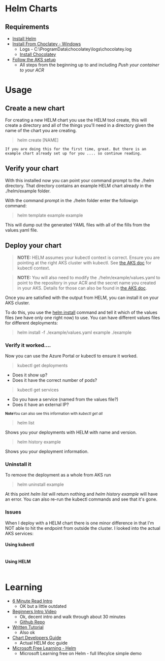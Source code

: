 # Helm Charts

## Requirements
- [Install Helm](https://helm.sh/docs/intro/install/)
- [Install From Choclatey - Windows](https://helm.sh/docs/intro/install/#from-chocolatey-windows)
    - Logs - C:\ProgramData\chocolatey\logs\chocolatey.log
    - [Install Chocolatey](https://chocolatey.org/install)
- [Follow the AKS setup](./AKS.md)
    - All steps from the beginning up to and including *Push your container to your ACR* 


# Usage

## Create a new chart
For creating a new HELM chart you use the HELM tool create, this will create a directory and all of the things you'll need in a directory given the name of the chart you are creating. 

> helm create [NAME]

```
If you are doing this for the first time, great. But there is an 
example chart already set up for you .... so continue reading.
```

## Verify your chart

With this installed now you can point your command prompt to the ./helm directory. That directory contains an example HELM chart already in the ./helm/example folder. 

With the command prompt in the ./helm folder enter the followign command:

> helm template example example

This will dump out the generated YAML files with all of the fills from the values.yaml file. 

## Deploy your chart

> <b>NOTE:</b> HELM assumes your kubectl context is correct. Ensure you are pointing at the right AKS cluster with kubectl. See [the AKS doc](./AKS.md) for kubectl context. 

> <b>NOTE:</b> You will also need to modify the ./helm/example/values.yaml to point to the repository in your ACR and the secret name you created in your AKS. Details for those can also be found in [the AKS doc](./AKS.md). 

Once you are satisfied with the output from HELM, you can install it on your AKS cluster. 

To do this, you use the [helm install](https://helm.sh/docs/helm/helm_install/) command and tell it which of the values files (we have only one right now) to use. You can have different values files for different deployments:

> helm install -f ./example/values.yaml example ./example

### Verify it worked....
Now you can use the Azure Portal or kubectl to ensure it worked. 

> kubectl get deployments

- Does it show up?
- Does it have the correct number of pods?

> kubectl get services

- Do you have a service (named from the values file?)
- Does it have an external IP? 

<sub><b>Note</b>You can also see this information with _kubectl get all_ </sub>

> helm list

Shows you your deployments with HELM with name and version.

> helm history example

Shows you your deployment information. 

### Uninstall it 
To remove the deployment as a whole from AKS run 

> helm uninstall example

At this point *helm list* will return nothing and *helm history example* will have an error. You can also re-run the kubectl commands and see that it's gone.  

### Issues
When I deploy with a HELM chart there is one minor difference in that I'm NOT able to hit the endpoint from outside the cluster. I looked into the actual AKS services:

#### Using kubectl
```
```

#### Using HELM
```
```


# Learning
- [6 Minute Read Intro](https://medium.com/prodopsio/a-6-minute-introduction-to-helm-ab5949bf425)
    - OK but a little outdated
- [Beginners Intro Video](https://www.youtube.com/watch?v=5_J7RWLLVeQ)
    - Ok, decent intro and walk through about 30 minutes
    - [Github Repo](https://github.com/marcel-dempers/docker-development-youtube-series/tree/master/kubernetes)
- [Written Tutorial](https://www.freecodecamp.org/news/what-is-a-helm-chart-tutorial-for-kubernetes-beginners/amp/)
    - Also ok
- [Chart Developers Guide](https://helm.sh/docs/chart_template_guide/)
    - Actual HELM doc guide
- [Microsoft Free Learning - Helm](https://docs.microsoft.com/en-us/learn/modules/aks-app-package-management-using-helm/?WT.mc_id=containers-19838-ludossan)
    - Microsoft Learning free on Helm - full lifecylce simple demo